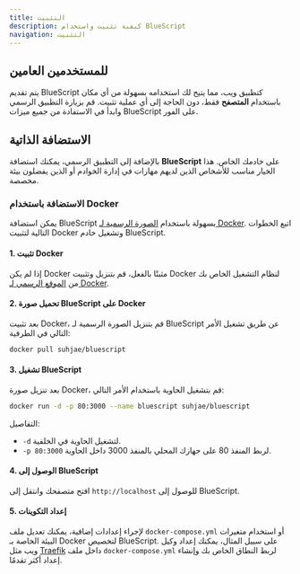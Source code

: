 ```yaml
---
title: التثبيت
description: كيفية تثبيت واستخدام BlueScript
navigation: التثبيت
---
```


## للمستخدمين العامين

يتم تقديم BlueScript كتطبيق ويب، مما يتيح لك استخدامه بسهولة من أي مكان باستخدام **المتصفح** فقط، دون الحاجة إلى أي عملية تثبيت. قم بزيارة التطبيق الرسمي وابدأ في الاستفادة من جميع ميزات BlueScript على الفور.

## الاستضافة الذاتية

بالإضافة إلى التطبيق الرسمي، يمكنك استضافة **BlueScript** على خادمك الخاص. هذا الخيار مناسب للأشخاص الذين لديهم مهارات في إدارة الخوادم أو الذين يفضلون بيئة مخصصة.

### الاستضافة باستخدام Docker

يمكن استضافة BlueScript بسهولة باستخدام [الصورة الرسمية لـ Docker](https://hub.docker.com/r/suhjae/bluescript). اتبع الخطوات التالية لتثبيت Docker وتشغيل خادم BlueScript.

#### **1. تثبيت Docker**

إذا لم يكن Docker مثبتًا بالفعل، قم بتنزيل وتثبيت Docker لنظام التشغيل الخاص بك من [الموقع الرسمي لـ Docker](https://www.docker.com/).

#### **2. تحميل صورة BlueScript على Docker**

بعد تثبيت Docker، قم بتنزيل الصورة الرسمية لـ BlueScript عن طريق تشغيل الأمر التالي في الطرفية:

```bash
docker pull suhjae/bluescript
```

#### **3. تشغيل BlueScript**

بعد تنزيل صورة Docker، قم بتشغيل الحاوية باستخدام الأمر التالي:

```bash
docker run -d -p 80:3000 --name bluescript suhjae/bluescript
```

التفاصيل:

- `-d` لتشغيل الحاوية في الخلفية.
- `-p 80:3000` لربط المنفذ 80 على جهازك المحلي بالمنفذ 3000 داخل الحاوية.

#### **4. الوصول إلى BlueScript**

افتح متصفحك وانتقل إلى `http://localhost` للوصول إلى BlueScript.

#### **5. إعداد التكوينات**

لإجراء إعدادات إضافية، يمكنك تعديل ملف `docker-compose.yml` أو استخدام متغيرات البيئة الخاصة بـ Docker لتخصيص BlueScript. على سبيل المثال، يمكنك إعداد وكيل ويب مثل [Traefik](https://traefik.io/traefik/) داخل ملف `docker-compose.yml` لربط النطاق الخاص بك وإنشاء إعداد أكثر تقدمًا.
